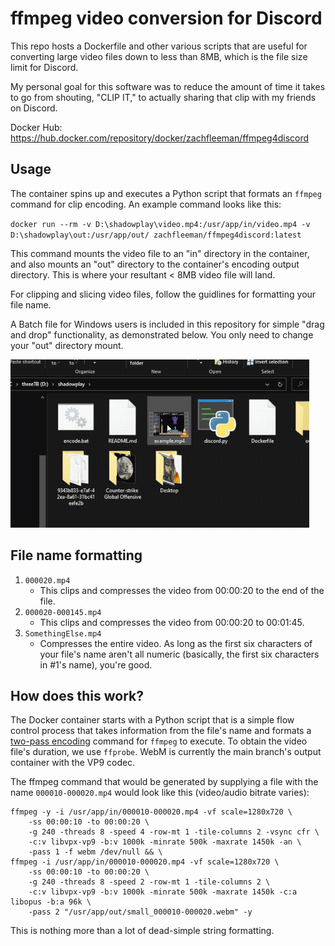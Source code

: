 # ffmpeg video conversion for Discord
This repo hosts a Dockerfile and other various scripts that are useful for converting large video files down to less than 8MB, which is the file size limit for Discord.

My personal goal for this software was to reduce the amount of time it takes to go from shouting, "CLIP IT," to actually sharing that clip with my friends on Discord.

Docker Hub: https://hub.docker.com/repository/docker/zachfleeman/ffmpeg4discord

## Usage
The container spins up and executes a Python script that formats an `ffmpeg` command for clip encoding. An example command looks like this:

`docker run --rm -v D:\shadowplay\video.mp4:/usr/app/in/video.mp4 -v D:\shadowplay\out:/usr/app/out/ zachfleeman/ffmpeg4discord:latest`

This command mounts the video file to an "in" directory in the container, and also mounts an "out" directory to the container's encoding output directory. This is where your resultant < 8MB video file will land.

For clipping and slicing video files, follow the guidlines for formatting your file name.

A Batch file for Windows users is included in this repository for simple "drag and drop" functionality, as demonstrated below. You only need to change your "out" directory mount.

![](encode_gif.gif)

## File name formatting
1) `000020.mp4`
    - This clips and compresses the video from 00:00:20 to the end of the file.
2) `000020-000145.mp4`
    - This clips and compresses the video from 00:00:20 to 00:01:45.
3) `SomethingElse.mp4`
    - Compresses the entire video. As long as the first six characters of your file's name aren't all numeric (basically, the first six characters in #1's name), you're good.

## How does this work?
The Docker container starts with a Python script that is a simple flow control process that takes information from the file's name and formats a [two-pass encoding](https://trac.ffmpeg.org/wiki/Encode/VP9) command for `ffmpeg` to execute. To obtain the video file's duration, we use `ffprobe`. WebM is currently the main branch's output container with the VP9 codec.

The ffmpeg command that would be generated by supplying a file with the name `000010-000020.mp4` would look like this (video/audio bitrate varies):

```
ffmpeg -y -i /usr/app/in/000010-000020.mp4 -vf scale=1280x720 \
    -ss 00:00:10 -to 00:00:20 \
    -g 240 -threads 8 -speed 4 -row-mt 1 -tile-columns 2 -vsync cfr \
    -c:v libvpx-vp9 -b:v 1000k -minrate 500k -maxrate 1450k -an \
    -pass 1 -f webm /dev/null && \
ffmpeg -i /usr/app/in/000010-000020.mp4 -vf scale=1280x720 \
    -ss 00:00:10 -to 00:00:20 \
    -g 240 -threads 8 -speed 2 -row-mt 1 -tile-columns 2 \
    -c:v libvpx-vp9 -b:v 1000k -minrate 500k -maxrate 1450k -c:a libopus -b:a 96k \
    -pass 2 "/usr/app/out/small_000010-000020.webm" -y
```

This is nothing more than a lot of dead-simple string formatting.